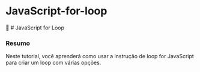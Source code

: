 # JavaScript-for-loop
:star2: # JavaScript for Loop

### Resumo

Neste tutorial, você aprenderá como usar a instrução de loop for JavaScript para criar um loop com várias opções.
